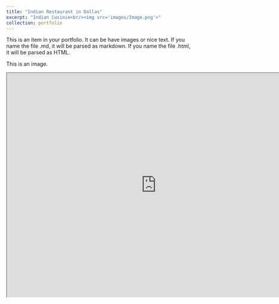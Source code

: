```yaml
---
title: "Indian Restaurant in Dallas"
excerpt: "Indian Cusinie<br/><img src='images/Image.png'>"
collection: portfolio
---
```


This is an item in your portfolio. It can be have images or nice text. If you name the file .md, it will be parsed as markdown. If you name the file .html, it will be parsed as HTML. 

This is an image.

<iframe src="https://SavitriSeetal.github.io-master/SavitriSeetal.github.io-master/_portfolio/Lab%2010/index.html"width="800"height="600" style="border.0"allowfullscreen></iframe>
